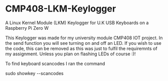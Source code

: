 # CMP408-LKM-Keylogger
A Linux Kernel Module (LKM) Keylogger for U.K USB Keyboards on a Raspberry Pi Zero W

This Keylogger was made for my university module CMP408 IOT project. In the send function you will see turning on and off an LED. If you wish to use the code, this can be removed as this was just to fulfil the requiremnts of my assignment. Unless you plan on flashing LEDs of course :)!

To find keyboard scancodes I ran the command 

sudo showkey --scancodes
